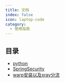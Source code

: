 ```yaml
---
title: 文档
index: false
icon: laptop-code
category:
  - 使用指南
---
```


## 目录

- [python](./python/python.md)
- [SpringSecurity](./SpringSecurity/SpringSecurity原理剖析及其实战.md)
- [warp安装以及xray分流](./vps相关/warp.md)






